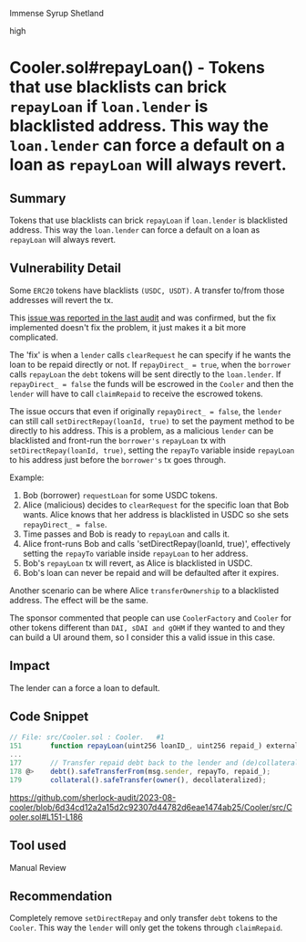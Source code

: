 Immense Syrup Shetland

high

# Cooler.sol#repayLoan() - Tokens that use blacklists can brick `repayLoan` if `loan.lender` is blacklisted address. This way the` loan.lender` can force a default on a loan as `repayLoan` will always revert.
## Summary
Tokens that use blacklists can brick `repayLoan` if `loan.lender` is blacklisted address. This way the `loan.lender` can force a default on a loan as `repayLoan` will always revert.

## Vulnerability Detail
Some `ERC20` tokens have blacklists `(USDC, USDT)`. A transfer to/from those addresses will revert the tx.

This [issue was reported in the last audit](https://github.com/sherlock-audit/2023-01-cooler-judging/issues/23) and was confirmed, but the fix implemented doesn't fix the problem, it just makes it a bit more complicated. 

The 'fix' is when a `lender` calls `clearRequest` he can specify if he wants the loan to be repaid directly or not. If `repayDirect_ = true`, when the `borrower` calls `repayLoan` the `debt` tokens will be sent directly to the `loan.lender`. If `repayDirect_ = false` the funds will be escrowed in the `Cooler` and then the `lender` will have to call `claimRepaid` to receive the escrowed tokens.

The issue occurs that even if originally `repayDirect_ = false`, the `lender` can still call `setDirectRepay(loanId, true)` to set the payment method to be directly to his address. This is a problem, as a malicious `lender` can be blacklisted and front-run the `borrower's` `repayLoan` tx with `setDirectRepay(loanId, true)`, setting the `repayTo` variable inside `repayLoan` to his address just before the `borrower's` tx goes through. 

Example:
1. Bob (borrower) `requestLoan` for some USDC tokens.
2. Alice (malicious) decides to `clearRequest` for the specific loan that Bob wants. Alice knows that her address is blacklisted in USDC so she sets `repayDirect_ = false`.
3. Time passes and Bob is ready to `repayLoan` and calls it.
4. Alice front-runs Bob and calls 'setDirectRepay(loanId, true)', effectively setting the `repayTo` variable inside `repayLoan` to her address.
5. Bob's `repayLoan` tx will revert, as Alice is blacklisted in USDC.
6. Bob's loan can never be repaid and will be defaulted after it expires.

Another scenario can be where Alice `transferOwnership` to a blacklisted address. The effect will be the same.

The sponsor commented that people can use `CoolerFactory` and `Cooler` for other tokens different than `DAI, sDAI and gOHM` if they wanted to and they can build a UI around them, so I consider this a valid issue in this case.

## Impact
The lender can a force a loan to default.

## Code Snippet
```javascript
// File: src/Cooler.sol : Cooler.   #1
151       function repayLoan(uint256 loanID_, uint256 repaid_) external returns (uint256) {
...
177       // Transfer repaid debt back to the lender and (de)collateral back to the owner.
178 @>    debt().safeTransferFrom(msg.sender, repayTo, repaid_);
179       collateral().safeTransfer(owner(), decollateralized);

```

https://github.com/sherlock-audit/2023-08-cooler/blob/6d34cd12a2a15d2c92307d44782d6eae1474ab25/Cooler/src/Cooler.sol#L151-L186
## Tool used

Manual Review

## Recommendation
Completely remove `setDirectRepay` and only transfer `debt` tokens to the `Cooler`. This way the `lender` will only get the tokens through `claimRepaid`.
